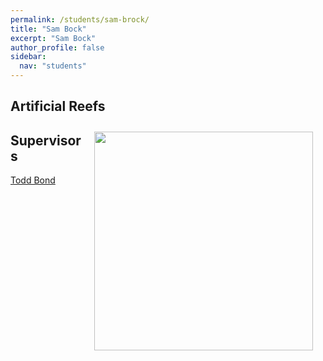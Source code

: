 ```yaml
---
permalink: /students/sam-brock/
title: "Sam Bock"
excerpt: "Sam Bock"
author_profile: false
sidebar:
  nav: "students"
---
```

## Artificial Reefs
<img class="philprofile" src='/images/Sam.jpg' align='right' width="350" hspace="20" vspace="10">

## Supervisors
[Todd Bond](https://uwamegfisheries.github.io/students/todd-bond/ "Todd Bond")

